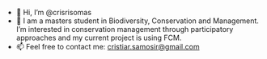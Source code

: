 - 👋 Hi, I’m @crisrisomas
- 👀 I am a masters student in Biodiversity, Conservation and Management. I’m interested in conservation management through participatory approaches and my current project is using FCM. 
- 📫 Feel free to contact me: cristiar.samosir@gmail.com

<!---
crisrisomas/crisrisomas is a ✨ special ✨ repository because its `README.md` (this file) appears on your GitHub profile.
You can click the Preview link to take a look at your changes.
--->
